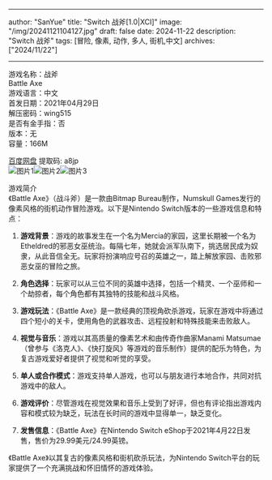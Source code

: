 
---
author: "SanYue"
title: "Switch 战斧[1.0|XCI]"
image: "/img/20241121104127.jpg"
draft: false
date: 2024-11-22
description: "Switch 战斧"
tags: [冒险, 像素, 动作, 多人, 街机,中文]
archives: ["2024/11/22"]

---

游戏名称：战斧   
Battle Axe    
游戏语言：中文  
首发日期：2021年04月29日  
解压密码：wing515  
是否有金手指：否  
版本：无   
容量：166M

[百度网盘](https://pan.baidu.com/s/1cQ84B-7fwFPidyu0Qwr6xA) 提取码: a8jp  
![图片1](/img/5c02fa.jpg)![图片2](/img/8958b6.jpg)![图片3](/img/a83d4c.jpg)  

游戏简介  
《Battle Axe》（战斗斧）是一款由Bitmap Bureau制作，Numskull Games发行的像素风格的街机动作冒险游戏。以下是Nintendo Switch版本的一些游戏信息和特点：

1. **游戏背景**：游戏的故事发生在一个名为Mercia的家园，这里长期被一个名为Etheldred的邪恶女巫统治。每隔七年，她就会派军队南下，挑选居民成为奴隶，从此音信全无。玩家将扮演响应号召的英雄之一，踏上解放家园、击败邪恶女巫的冒险之旅。

2. **角色选择**：玩家可以从三位不同的英雄中选择，包括一个精灵、一个巫师和一个劫掠者，每个角色都有其独特的技能和战斗风格。

3. **游戏玩法**：《Battle Axe》是一款经典的顶视角砍杀游戏，玩家在游戏中将通过四个短小的关卡，使用角色的武器攻击、远程投射和特殊技能来击败敌人。

4. **视觉与音乐**：游戏以其高质量的像素艺术和由传奇作曲家Manami Matsumae（曾参与《洛克人》、《快打旋风》等游戏的音乐制作）提供的配乐为特色，为复古游戏爱好者提供了视觉和听觉的享受。

5. **单人或合作模式**：游戏支持单人游戏，也可以与朋友进行本地合作，共同对抗游戏中的敌人。

6. **游戏评价**：尽管游戏在视觉效果和音乐上受到了好评，但也有评论指出游戏内容和模式较为缺乏，玩法在长时间的游戏中显得单一，缺乏变化。

7. **发售信息**：《Battle Axe》在Nintendo Switch eShop于2021年4月22日发售，售价为29.99美元/24.99英镑。

《Battle Axe》以其复古的像素风格和街机砍杀玩法，为Nintendo Switch平台的玩家提供了一个充满挑战和怀旧情怀的游戏体验。

